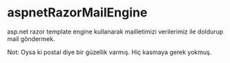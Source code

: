 # aspnetRazorMailEngine
asp.net razor  template engine kullanarak mailletimizi verilerimiz ile doldurup mail göndermek.

Not:
Oysa ki postal diye bir güzellik varmış. Hiç kasmaya gerek yokmuş.
